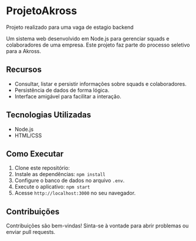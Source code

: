 # ProjetoAkross
Projeto realizado para uma vaga de estagio backend

Um sistema web desenvolvido em Node.js para gerenciar squads e colaboradores de uma empresa. Este projeto faz parte do processo seletivo para a Akross.

## Recursos

- Consultar, listar e persistir informações sobre squads e colaboradores.
- Persistência de dados de forma lógica.
- Interface amigável para facilitar a interação.

## Tecnologias Utilizadas

- Node.js
- HTML/CSS

## Como Executar

1. Clone este repositório: 
2. Instale as dependências: `npm install`
3. Configure o banco de dados no arquivo `.env`.
4. Execute o aplicativo: `npm start`
5. Acesse `http://localhost:3000` no seu navegador.

## Contribuições

Contribuições são bem-vindas! Sinta-se à vontade para abrir problemas ou enviar pull requests.


